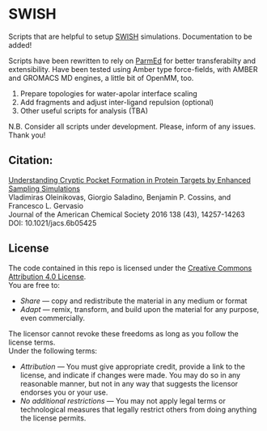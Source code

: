 # SWISH
Scripts that are helpful to setup [SWISH](https://pubs.acs.org/doi/abs/10.1021/jacs.6b05425) simulations.
Documentation to be added!

Scripts have been rewritten to rely on [ParmEd](https://github.com/ParmEd/ParmEd) for better transferabilty and extensibility. Have been tested using Amber type force-fields, with AMBER and GROMACS MD engines, a little bit of OpenMM, too.
 
1. Prepare topologies for water-apolar interface scaling
2. Add fragments and adjust inter-ligand repulsion (optional)
3. Other useful scripts for analysis (TBA)

N.B. Consider all scripts under development. Please, inform of any issues. Thank you!

## Citation:
[Understanding Cryptic Pocket Formation in Protein Targets by Enhanced Sampling Simulations](https://pubs.acs.org/doi/abs/10.1021/jacs.6b05425)\
Vladimiras Oleinikovas, Giorgio Saladino, Benjamin P. Cossins, and Francesco L. Gervasio\
Journal of the American Chemical Society 2016 138 (43), 14257-14263\
DOI: 10.1021/jacs.6b05425

## License
The code contained in this repo is licensed under the [Creative Commons Attribution 4.0 License](https://creativecommons.org/licenses/by/4.0/).\
You are free to:
- *Share* — copy and redistribute the material in any medium or format
- *Adapt* — remix, transform, and build upon the material for any purpose, even commercially.

The licensor cannot revoke these freedoms as long as you follow the license terms.\
Under the following terms:
- *Attribution* — You must give appropriate credit, provide a link to the license, and indicate if changes were made. You may do so in any reasonable manner, but not in any way that suggests the licensor endorses you or your use.
- *No additional restrictions* — You may not apply legal terms or technological measures that legally restrict others from doing anything the license permits.
